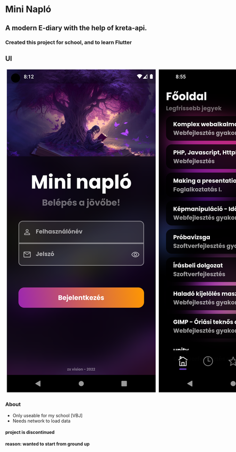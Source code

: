 # Mini Napló

## A modern E-diary with the help of kreta-api. 
### Created this project for school, and to learn Flutter 

## UI
<div style="display: flex;">
    <img src="assets/ui_examples/login_ui.png" style="flex: 25%; padding: 5px;">
    <img src="assets/ui_examples/main_page.png" style="flex: 25%; padding: 5px;">
    <img src="assets/ui_examples/timetable_page.png" style="flex: 25%; padding: 5px;">
    <img src="assets/ui_examples/absences_page.png" style="flex: 25%; padding: 5px;">
</div>

### About
- Only useable for my school [VBJ] 
- Needs network to load data

#### project is discontinued
#### reason: wanted to start from ground up 





